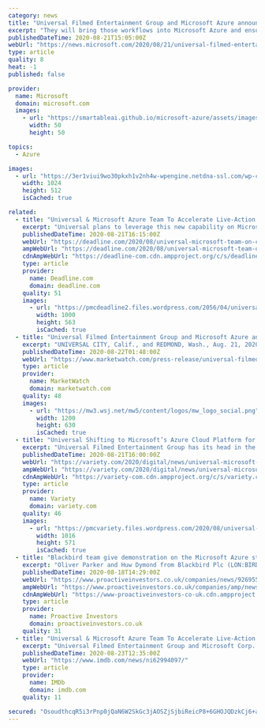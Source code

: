 ```yaml
---
category: news
title: "Universal Filmed Entertainment Group and Microsoft Azure announce partnership to accelerate live-action and animation productions"
excerpt: "They will bring those workflows into Microsoft Azure and ensure Universal’s ecosystem of partners can connect to them in open, standards-based ways. This partnership will also enable the development of near-term solutions to accelerate a return to ..."
publishedDateTime: 2020-08-21T15:05:00Z
webUrl: "https://news.microsoft.com/2020/08/21/universal-filmed-entertainment-group-and-microsoft-azure-announce-partnership-to-accelerate-live-action-and-animation-productions/"
type: article
quality: 8
heat: -1
published: false

provider:
  name: Microsoft
  domain: microsoft.com
  images:
    - url: "https://smartableai.github.io/microsoft-azure/assets/images/organizations/microsoft.com-50x50.jpg"
      width: 50
      height: 50

topics:
  - Azure

images:
  - url: "https://3er1viui9wo30pkxh1v2nh4w-wpengine.netdna-ssl.com/wp-content/uploads/prod/prod/2020/08/NBCU-MS-Logo-Lockup-MNC-1024x512.jpg"
    width: 1024
    height: 512
    isCached: true

related:
  - title: "Universal & Microsoft Azure Team To Accelerate Live-Action & Animation Productions"
    excerpt: "Universal plans to leverage this new capability on Microsoft Azure to enable easy remote production collaboration, asset reuse, and ubiquitous compute and storage to empower creatives to do their ..."
    publishedDateTime: 2020-08-21T16:15:00Z
    webUrl: "https://deadline.com/2020/08/universal-microsoft-team-on-cloud-based-storage-system-for-animation-and-live-action-productions-1203019703/#!"
    ampWebUrl: "https://deadline.com/2020/08/universal-microsoft-team-on-cloud-based-storage-system-for-animation-and-live-action-productions-1203019703/amp/"
    cdnAmpWebUrl: "https://deadline-com.cdn.ampproject.org/c/s/deadline.com/2020/08/universal-microsoft-team-on-cloud-based-storage-system-for-animation-and-live-action-productions-1203019703/amp/"
    type: article
    provider:
      name: Deadline.com
      domain: deadline.com
    quality: 51
    images:
      - url: "https://pmcdeadline2.files.wordpress.com/2056/04/universal-microsoft-logos.jpg?w=1000"
        width: 1000
        height: 563
        isCached: true
  - title: "Universal Filmed Entertainment Group and Microsoft Azure announce partnership to accelerate live-action and animation productions"
    excerpt: "UNIVERSAL CITY, Calif., and REDMOND, Wash., Aug. 21, 2020 /PRNewswire via COMTEX/ -- UNIVERSAL CITY, Calif., and REDMOND, Wash., Aug. 21, 2020"
    publishedDateTime: 2020-08-22T01:48:00Z
    webUrl: "https://www.marketwatch.com/press-release/universal-filmed-entertainment-group-and-microsoft-azure-announce-partnership-to-accelerate-live-action-and-animation-productions-2020-08-21?mod=mw_quote_news&tesla=y"
    type: article
    provider:
      name: MarketWatch
      domain: marketwatch.com
    quality: 48
    images:
      - url: "https://mw3.wsj.net/mw5/content/logos/mw_logo_social.png"
        width: 1200
        height: 630
        isCached: true
  - title: "Universal Shifting to Microsoft’s Azure Cloud Platform for Live-Action, Animation Production"
    excerpt: "Universal Filmed Entertainment Group has its head in the cloud — and now it’s going to push its production teams there. The company has embarked on a major multiyear strategy to move its"
    publishedDateTime: 2020-08-21T16:00:00Z
    webUrl: "https://variety.com/2020/digital/news/universal-microsoft-azure-cloud-production-1234743076/#!"
    ampWebUrl: "https://variety.com/2020/digital/news/universal-microsoft-azure-cloud-production-1234743076/amp/"
    cdnAmpWebUrl: "https://variety-com.cdn.ampproject.org/c/s/variety.com/2020/digital/news/universal-microsoft-azure-cloud-production-1234743076/amp/"
    type: article
    provider:
      name: Variety
      domain: variety.com
    quality: 46
    images:
      - url: "https://pmcvariety.files.wordpress.com/2020/08/universal-microsoft-azure.png?w=1016"
        width: 1016
        height: 571
        isCached: true
  - title: "Blackbird team give demonstration on the Microsoft Azure stand at the 2019 NAB Show"
    excerpt: "Oliver Parker and Huw Dymond from Blackbird Plc (LON:BIRD) discuss how they work with Microsoft Azure to enable 'lightning fast workflows for sports clipping and highlights production in the cloud'. This presentation was filmed at the 2019 NAB Show."
    publishedDateTime: 2020-08-18T14:29:00Z
    webUrl: "https://www.proactiveinvestors.co.uk/companies/news/926955/blackbird-team-give-demonstration-on-the-microsoft-azure-stand-at-the-2019-nab-show-926955.html"
    ampWebUrl: "https://www.proactiveinvestors.co.uk/companies/amp/news/926955"
    cdnAmpWebUrl: "https://www-proactiveinvestors-co-uk.cdn.ampproject.org/c/s/www.proactiveinvestors.co.uk/companies/amp/news/926955"
    type: article
    provider:
      name: Proactive Investors
      domain: proactiveinvestors.co.uk
    quality: 31
  - title: "Universal & Microsoft Azure Team To Accelerate Live-Action & Animation Productions"
    excerpt: "Universal Filmed Entertainment Group and Microsoft Corp. have formed a strategic partnership to cloud-optimize live-action and animation productions. The team-up will streamline workflows, and enable frictionless remote collaboration and content creation though a cloud-based production workflow,"
    publishedDateTime: 2020-08-23T12:35:00Z
    webUrl: "https://www.imdb.com/news/ni62994097/"
    type: article
    provider:
      name: IMDb
      domain: imdb.com
    quality: 11

secured: "OsoudthcqR5i3rPnp0jQaN6W2SkGc3jAOSZjSjbiReicP8+6GHOJQDzkCj6+apJmRBDhpwyYQHr897PldHXRDyvvWMpNnxik6Dqi9iO8xuvk++EA/wnz5Lh7Rs/2XjuFCy/BNpzdYzK7A3uGL6c/glDmqR3zjaONO29Psyd5KAfDNiUzuEhno6wGYFXNld6AuxrU4/0e3ZDrYs2vmI20uvHWNCOZ1SZ9XURGHY+TsuXLsnEwSuTglbtWPImOosr2u53tTFIVZnpnIeLIjBl1ZLZZcxXQu5yR8Tqe2gw5nnxkikGwKd55SG5aDbV6kn2J+9PAlJPSYqP6NHfYCJXeqg==;rUZfUefIA7wKk6yXsOXgJQ=="
---
```


